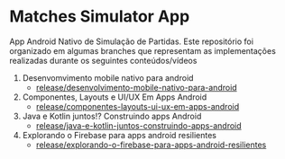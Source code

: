 # Matches Simulator App

App Android Nativo de Simulação de Partidas. Este repositório foi organizado em algumas branches que representam as implementações realizadas durante os seguintes conteúdos/vídeos

1. Desenvomvimento mobile nativo para android
      -  [release/desenvolvimento-mobile-nativo-para-android](https://github.com/wtsntc/matches-simulator-app/tree/release/desenvolvimento-mobile-nativo-para-android)
1. Componentes, Layouts e UI/UX Em Apps Android
      -  [release/componentes-layouts-ui-ux-em-apps-android](https://github.com/wtsntc/matches-simulator-app/tree/release/componentes-layouts-ui-ux-em-apps-android)
1. Java e Kotlin juntos!? Construindo apps Android
      -  [release/java-e-kotlin-juntos-construindo-apps-android](https://github.com/wtsntc/matches-simulator-app/tree/release/java-e-kotlin-juntos-construindo-apps-android)
1. Explorando o Firebase para apps android resilientes
      -  [release/explorando-o-firebase-para-apps-android-resilientes](https://github.com/wtsntc/matches-simulator-app/tree/release/explorando-o-firebase-para-apps-android-resilientes)
